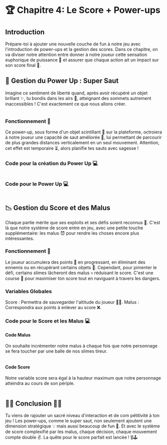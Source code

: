 # 🏆 Chapitre 4: Le Score + Power-ups
## Introduction
Prépare-toi à ajouter une nouvelle couche de fun à notre jeu avec l'introduction de power-ups et la gestion des scores. Dans ce chapitre, on va diviser notre attention entre donner à notre joueur cette sensation euphorique de puissance 🚀 et assurer que chaque action ait un impact sur son score final 🎯.

## 🐰 Gestion du Power Up : Super Saut
Imagine ce sentiment de liberté quand, après avoir récupéré un objet brillant ✨, tu bondis dans les airs 🛫, atteignant des sommets autrement inaccessibles ! C'est exactement ce que nous allons créer.

![]()

### Fonctionnement 🔧
Ce power-up, sous forme d'un objet scintillant 💎 sur la plateforme, octroiera à notre joueur une capacité de saut améliorée 🦘, lui permettant de parcourir de plus grandes distances verticalement en un seul mouvement. Attention, cet effet est temporaire ⏳, alors planifie tes sauts avec sagesse !

### Code pour la création du Power Up 💻

![]()

### Code pour le Power Up 💻

![]()

## 📉 Gestion du Score et des Malus
Chaque partie mérite que ses exploits et ses défis soient reconnus 👏. C'est là que notre système de score entre en jeu, avec une petite touche supplémentaire: les malus 😈 pour rendre les choses encore plus intéressantes.

### Fonctionnement 🔧
Le joueur accumulera des points 💯 en progressant, en éliminant des ennemis ou en récupérant certains objets 🌟. Cependant, pour pimenter le défi, certains slimes lâcheront des malus 💀 réduisant le score. C'est une course 🏁 pour maximiser ton score tout en naviguant à travers les dangers.

### Variables Globales

Score : Permettra de sauvegarder l'altitude du joueur 🧗‍♂️.
Malus : Correspondra aux points à enlever au score ❌.

### Code pour le Score et les Malus 💻

#### Code Malus

On souhaite incrémenter notre malus à chaque fois que notre personnage se fera toucher par une balle de nos slimes tireur.

![]()

#### Code Score

Notre variable score sera égal à la hauteur maximum que notre personnage atteindra au cours de son périple.

![]()

## 🚀🌟 Conclusion 🏁✨
Tu viens de rajouter un sacré niveau d'interaction et de com
pétitivité à ton jeu ! Les power-ups, comme le super saut, non seulement ajoutent une dimension stratégique 💡 mais aussi beaucoup de fun 🥳. Et avec le système de score complexifié par les malus, chaque décision, chaque mouvement compte double ✌️. La quête pour le score parfait est lancée ! 🎖️🕹️
